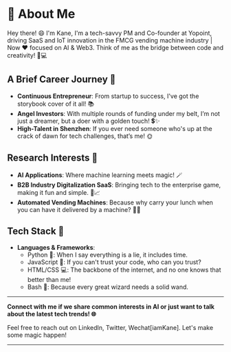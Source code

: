 # 🚀 About Me

Hey there! 😄 I'm Kane, I'm a tech-savvy PM and Co-founder at Yopoint, driving SaaS and IoT innovation in the FMCG vending machine industry | Now ❤️ focused on AI & Web3. Think of me as the bridge between code and creativity! 🧠💻 

## A Brief Career Journey 🚜

- **Continuous Entrepreneur**: From startup to success, I've got the storybook cover of it all! 📚
- **Angel Investors**: With multiple rounds of funding under my belt, I’m not just a dreamer, but a doer with a golden touch! 💲✨
- **High-Talent in Shenzhen**: If you ever need someone who's up at the crack of dawn for tech challenges, that’s me! 🌞

## Research Interests 🧠

- **AI Applications**: Where machine learning meets magic! 🪄
- **B2B Industry Digitalization SaaS**: Bringing tech to the enterprise game, making it fun and simple. 💼📈
- **Automated Vending Machines**: Because why carry your lunch when you can have it delivered by a machine? 🍔🤖

## Tech Stack 🔧

- **Languages & Frameworks**:
  - Python 🐍: When I say everything is a lie, it includes time.
  - JavaScript 🥘: If you can't trust your code, who can you trust?
  - HTML/CSS 💻: The backbone of the internet, and no one knows that better than me!
  - Bash 🦄: Because every great wizard needs a solid wand.

---

**Connect with me if we share common interests in AI or just want to talk about the latest tech trends! 🌐**

Feel free to reach out on LinkedIn, Twitter, Wechat[iamKane]. Let's make some magic happen!

---
